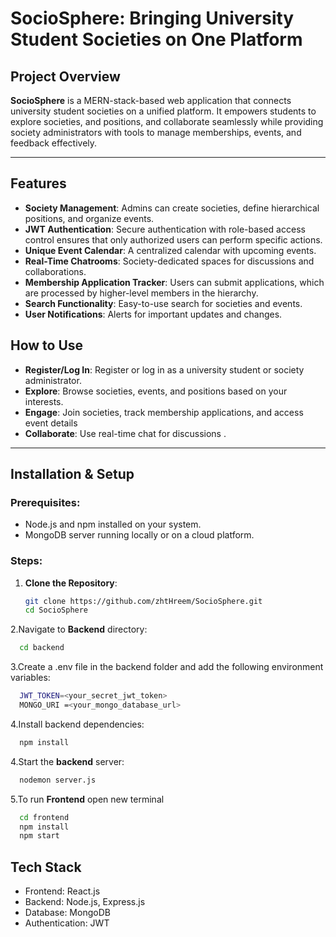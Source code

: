 # SocioSphere: Bringing University Student Societies on One Platform

## Project Overview
**SocioSphere** is a MERN-stack-based web application that connects university student societies on a unified platform. It empowers students to explore societies, and positions, and collaborate seamlessly while providing society administrators with tools to manage memberships, events, and feedback effectively.


---

## Features  
- **Society Management**: Admins can create societies, define hierarchical positions, and organize events.
- **JWT Authentication**: Secure authentication with role-based access control ensures that only authorized users can perform specific actions.
- **Unique Event Calendar**: A centralized calendar with upcoming events.
- **Real-Time Chatrooms**:   Society-dedicated spaces for discussions and collaborations.
- **Membership Application Tracker**:   Users can submit applications, which are processed by higher-level members in the hierarchy.
- **Search Functionality**:  Easy-to-use search for societies and events.
- **User Notifications**:  Alerts for important updates and changes.

## How to Use  

- **Register/Log In**:  Register or log in as a university student or society administrator.  
- **Explore**:  Browse societies, events, and positions based on your interests.
- **Engage**: Join societies, track membership applications, and access event details
- **Collaborate**: Use real-time chat for discussions .

---
## Installation & Setup

### Prerequisites:
- Node.js and npm installed on your system.
- MongoDB server running locally or on a cloud platform.

### Steps:
1. **Clone the Repository**:
   ```bash
   git clone https://github.com/zhtHreem/SocioSphere.git
   cd SocioSphere
   ```
2.Navigate to **Backend** directory: 
   ```bash
     cd backend
   ```
3.Create a .env file in the backend folder and add the following environment variables:
   ```bash
     JWT_TOKEN=<your_secret_jwt_token>
     MONGO_URI =<your_mongo_database_url>
   ```
4.Install backend dependencies:
   ```bash
     npm install
   ```
4.Start the **backend** server:
   ```bash
     nodemon server.js

   ```

5.To run **Frontend** open new terminal
   ```bash
     cd frontend
     npm install
     npm start
   ```

   

## Tech Stack    

- Frontend: React.js
- Backend: Node.js, Express.js
- Database: MongoDB
- Authentication: JWT



